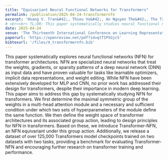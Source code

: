 ```yaml
---
title: "Equivariant Neural Functional Networks for Transformers"
permalink: /publication/2025-04-24-transformernfn
excerpt: 'Hoang V. Tran&#42;, Thieu Vo&#42;, An Nguyen The&#42;, Tho Tran Huu, Minh-Khoi Nguyen-Nhat, Thanh Tran, <strong>Duy-Tung Pham</strong>, Tan Minh Nguyen.'
# <br><br> TL;DR: This paper systematically studies neural functional networks (NFNs) for Transformers, presenting a design principle, and an equivariant NFN called Transformer-NFN, along with a benchmark dataset for evaluation.'
date: 2025-04-24
venue: 'The Thirteenth International Conference on Learning Representations (ICLR)'
paperurl: 'https://openreview.net/pdf?id=qtTIP5Gjc5'
bibtexurl: '/files/4_transformernfn.bib'
---
```

This paper systematically explores neural functional networks (NFN) for transformer architectures. NFN are specialized neural networks that treat the weights, gradients, or sparsity patterns of a deep neural network (DNN) as input data and have proven valuable for tasks like learnable optimizers, implicit data representations, and weight editing. While NFN have been extensively developed for MLP and CNN, no prior work has addressed their design for transformers, despite their importance in modern deep learning. This paper aims to address this gap by systematically studying NFN for transformers. We first determine the maximal symmetric group of the weights in a multi-head attention module and a necessary and sufficient condition under which two sets of hyperparameters of the module define the same function. We then define the weight space of transformer architectures and its associated group action, leading to design principles for NFN in transformers. Based on these, we introduce Transformer-NFN, an NFN equivariant under this group action. Additionally, we release a dataset of over 125,000 Transformers model checkpoints trained on two datasets with two tasks, providing a benchmark for evaluating Transformer-NFN and encouraging further research on transformer training and performance.
